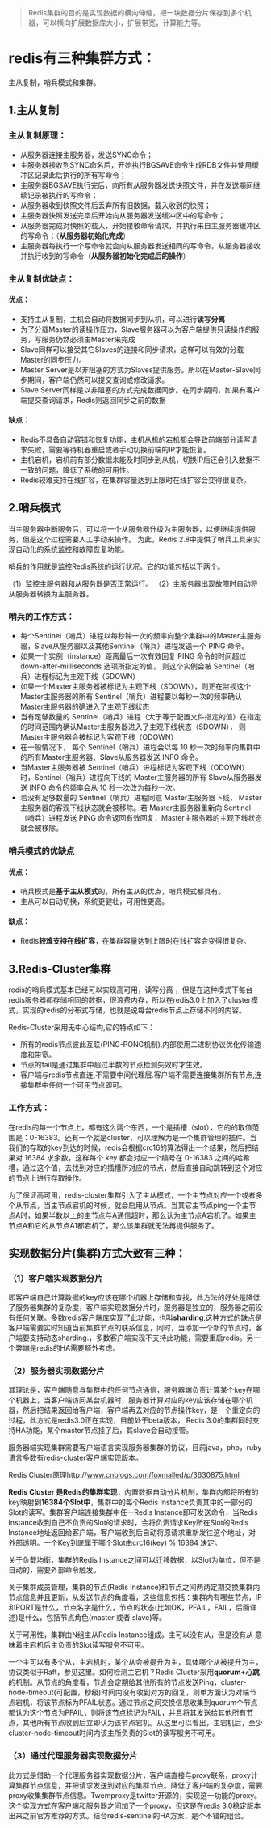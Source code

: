 > Redis集群的目的是实现数据的横向伸缩，把一块数据分片保存到多个机器，可以横向扩展数据库大小，扩展带宽，计算能力等。 

# redis有三种集群方式：

主从复制，哨兵模式和集群。

## **1.主从复制**

### **主从复制原理：**

- 从服务器连接主服务器，发送SYNC命令； 
- 主服务器接收到SYNC命名后，开始执行BGSAVE命令生成RDB文件并使用缓冲区记录此后执行的所有写命令； 
- 主服务器BGSAVE执行完后，向所有从服务器发送快照文件，并在发送期间继续记录被执行的写命令； 
- 从服务器收到快照文件后丢弃所有旧数据，载入收到的快照； 
- 主服务器快照发送完毕后开始向从服务器发送缓冲区中的写命令； 
- 从服务器完成对快照的载入，开始接收命令请求，并执行来自主服务器缓冲区的写命令；（**从服务器初始化完成**）
- 主服务器每执行一个写命令就会向从服务器发送相同的写命令，从服务器接收并执行收到的写命令（**从服务器初始化完成后的操作**）

### **主从复制优缺点：**

#### **优点：**

- 支持主从复制，主机会自动将数据同步到从机，可以进行**读写分离**
- 为了分载Master的读操作压力，Slave服务器可以为客户端提供只读操作的服务，写服务仍然必须由Master来完成
- Slave同样可以接受其它Slaves的连接和同步请求，这样可以有效的分载Master的同步压力。
- Master Server是以非阻塞的方式为Slaves提供服务。所以在Master-Slave同步期间，客户端仍然可以提交查询或修改请求。
- Slave Server同样是以非阻塞的方式完成数据同步。在同步期间，如果有客户端提交查询请求，Redis则返回同步之前的数据

#### **缺点：**

- Redis不具备自动容错和恢复功能，主机从机的宕机都会导致前端部分读写请求失败，需要等待机器重启或者手动切换前端的IP才能恢复。
- 主机宕机，宕机前有部分数据未能及时同步到从机，切换IP后还会引入数据不一致的问题，降低了系统的可用性。
- Redis较难支持在线扩容，在集群容量达到上限时在线扩容会变得很复杂。

## 2.哨兵模式

当主服务器中断服务后，可以将一个从服务器升级为主服务器，以便继续提供服务，但是这个过程需要人工手动来操作。 为此，Redis 2.8中提供了哨兵工具来实现自动化的系统监控和故障恢复功能。

哨兵的作用就是监控Redis系统的运行状况。它的功能包括以下两个。

  （1）监控主服务器和从服务器是否正常运行。 
  （2）主服务器出现故障时自动将从服务器转换为主服务器。

### **哨兵的工作方式：**

- 每个Sentinel（哨兵）进程以每秒钟一次的频率向整个集群中的Master主服务器，Slave从服务器以及其他Sentinel（哨兵）进程发送一个 PING 命令。
- 如果一个实例（instance）距离最后一次有效回复 PING 命令的时间超过 down-after-milliseconds 选项所指定的值， 则这个实例会被 Sentinel（哨兵）进程标记为主观下线（SDOWN）
- 如果一个Master主服务器被标记为主观下线（SDOWN），则正在监视这个Master主服务器的所有 Sentinel（哨兵）进程要以每秒一次的频率确认Master主服务器的确进入了主观下线状态
- 当有足够数量的 Sentinel（哨兵）进程（大于等于配置文件指定的值）在指定的时间范围内确认Master主服务器进入了主观下线状态（SDOWN）， 则Master主服务器会被标记为客观下线（ODOWN）
- 在一般情况下， 每个 Sentinel（哨兵）进程会以每 10 秒一次的频率向集群中的所有Master主服务器、Slave从服务器发送 INFO 命令。
- 当Master主服务器被 Sentinel（哨兵）进程标记为客观下线（ODOWN）时，Sentinel（哨兵）进程向下线的 Master主服务器的所有 Slave从服务器发送 INFO 命令的频率会从 10 秒一次改为每秒一次。
- 若没有足够数量的 Sentinel（哨兵）进程同意 Master主服务器下线， Master主服务器的客观下线状态就会被移除。若 Master主服务器重新向 Sentinel（哨兵）进程发送 PING 命令返回有效回复，Master主服务器的主观下线状态就会被移除。

###  **哨兵模式的优缺点**

#### **优点：**

- 哨兵模式是**基于主从模式**的，所有主从的优点，哨兵模式都具有。
- 主从可以自动切换，系统更健壮，可用性更高。

#### **缺点：**

- Redis**较难支持在线扩容**，在集群容量达到上限时在线扩容会变得很复杂。

## 3.Redis-Cluster集群

redis的哨兵模式基本已经可以实现高可用，读写分离 ，但是在这种模式下每台redis服务器都存储相同的数据，很浪费内存，所以在redis3.0上加入了cluster模式，实现的redis的分布式存储，也就是说每台redis节点上存储不同的内容。

 Redis-Cluster采用无中心结构,它的特点如下：

- 所有的redis节点彼此互联(PING-PONG机制),内部使用二进制协议优化传输速度和带宽。
- 节点的fail是通过集群中超过半数的节点检测失效时才生效。
- 客户端与redis节点直连,不需要中间代理层.客户端不需要连接集群所有节点,连接集群中任何一个可用节点即可。

### **工作方式：**

在redis的每一个节点上，都有这么两个东西，一个是插槽（slot），它的的取值范围是：0-16383。还有一个就是cluster，可以理解为是一个集群管理的插件。当我们的存取的key到达的时候，redis会根据crc16的算法得出一个结果，然后把结果对 16384 求余数，这样每个 key 都会对应一个编号在 0-16383 之间的哈希槽，通过这个值，去找到对应的插槽所对应的节点，然后直接自动跳转到这个对应的节点上进行存取操作。

为了保证高可用，redis-cluster集群引入了主从模式，一个主节点对应一个或者多个从节点，当主节点宕机的时候，就会启用从节点。当其它主节点ping一个主节点A时，如果半数以上的主节点与A通信超时，那么认为主节点A宕机了。如果主节点A和它的从节点A1都宕机了，那么该集群就无法再提供服务了。



## 实现数据分片(集群)方式大致有三种： 

### （1）**客户端**实现数据分片 

即客户端自己计算数据的key应该在哪个机器上存储和查找，此方法的好处是降低了服务器集群的复杂度，客户端实现数据分片时，服务器是独立的，服务器之前没有任何关联。多数redis客户端库实现了此功能，也叫**sharding**,这种方式的缺点是客户端需要实时知道当前集群节点的联系信息，同时，当添加一个新的节点时，客户端要支持动态sharding.，多数客户端实现不支持此功能，需要重启redis。另一个弊端是redis的HA需要额外考虑。



### （2）**服务器**实现数据分片 

其理论是，客户端随意与集群中的任何节点通信，服务器端负责计算某个key在哪个机器上，当客户端访问某台机器时，服务器计算对应的key应该存储在哪个机器，然后把结果返回给客户端，客户端再去对应的节点操作key，是一个重定向的过程，此方式是redis3.0正在实现，目前处于beta版本， Redis 3.0的集群同时支持HA功能，某个master节点挂了后，其slave会自动接管。

服务器端实现集群需要客户端语言实现服务器集群的协议，目前java，php，ruby语言多数有redis-cluster客户端实现版本。 

Redis Cluster原理http://www.cnblogs.com/foxmailed/p/3630875.html

 

**Redis Cluster 是Redis的集群实现**，内置数据自动分片机制，集群内部将所有的key映射到**16384个Slot中**，集群中的每个Redis Instance负责其中的一部分的Slot的读写。集群客户端连接集群中任一Redis Instance即可发送命令，当Redis Instance收到自己不负责的Slot的请求时，会将负责请求Key所在Slot的Redis Instance地址返回给客户端，客户端收到后自动将原请求重新发往这个地址，对外部透明。一个Key到底属于哪个Slot由crc16(key) % 16384 决定。

 

关于负载均衡，集群的Redis Instance之间可以迁移数据，以Slot为单位，但不是自动的，需要外部命令触发。 

 

关于集群成员管理，集群的节点(Redis Instance)和节点之间两两定期交换集群内节点信息并且更新，从发送节点的角度看，这些信息包括：集群内有哪些节点，IP和PORT是什么，节点名字是什么，节点的状态(比如OK，PFAIL，FAIL，后面详述)是什么，包括节点角色(master 或者 slave)等。 

 

关于可用性，集群由N组主从Redis Instance组成。主可以没有从，但是没有从 意味着主宕机后主负责的Slot读写服务不可用。 

一个主可以有多个从，主宕机时，某个从会被提升为主，具体哪个从被提升为主，协议类似于Raft，参见这里。如何检测主宕机？Redis Cluster采用**quorum+心跳**的机制。从节点的角度看，节点会定期给其他所有的节点发送Ping，cluster-node-timeout(可配置，秒级)时间内没有收到对方的回复，则单方面认为对端节点宕机，将该节点标为PFAIL状态。通过节点之间交换信息收集到quorum个节点都认为这个节点为PFAIL，则将该节点标记为FAIL，并且将其发送给其他所有节点，其他所有节点收到后立即认为该节点宕机。从这里可以看出，主宕机后，至少cluster-node-timeout时间内该主所负责的Slot的读写服务不可用。 

### （3）通过**代理服务器**实现数据分片 

此方式是借助一个代理服务器实现数据分片，客户端直接与proxy联系，proxy计算集群节点信息，并把请求发送到对应的集群节点。降低了客户端的复杂度，需要proxy收集集群节点信息。Twemproxy是twitter开源的，实现这一功能的proxy。这个实现方式在客户端和服务器之间加了一个proxy，但这是在redis 3.0稳定版本出来之前官方推荐的方式。结合redis-sentinel的HA方案，是个不错的组合。

